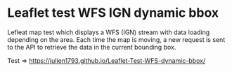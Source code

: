 # Leaflet test WFS IGN dynamic bbox
Lefleat map test which displays a WFS (IGN) stream with data loading depending on the area. Each time the map is moving, a new request is sent to the API to retrieve the data in the current bounding box.

Test => https://julien1793.github.io/Leaflet-Test-WFS-dynamic-bbox/
